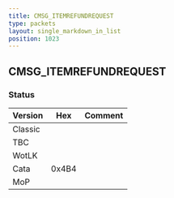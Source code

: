```yaml
---
title: CMSG_ITEMREFUNDREQUEST
type: packets
layout: single_markdown_in_list
position: 1023
---
```


## CMSG_ITEMREFUNDREQUEST

### Status

Version    | Hex        | Comment
---------- | ---------- | ---------- 
Classic    |            |
TBC        |            |
WotLK      |            |
Cata       | 0x4B4      | 
MoP        |            |